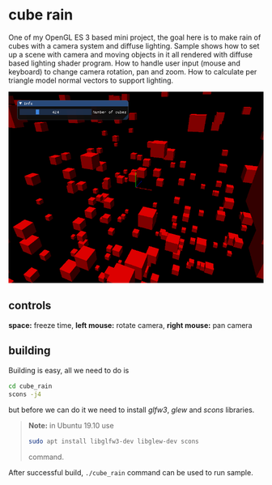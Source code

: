 # cube rain

One of my OpenGL ES 3 based mini project, the goal here is to make rain of cubes with a camera system and diffuse lighting. Sample shows how to set up a scene with camera and moving objects in it all rendered with diffuse based lighting shader program. How to handle user input (mouse and keyboard) to change camera rotation, pan and zoom. How to calculate per triangle model normal vectors to support lighting.

![cube rain screenshot](doc/cube_rain.png)



## controls

**space:** freeze time, **left mouse:** rotate camera, **right mouse:** pan camera

## building

Building is easy, all we need to do is

```sh
cd cube_rain
scons -j4
```

but before we can do it we need to install *glfw3*, *glew* and *scons* libraries.

> **Note:** in Ubuntu 19.10 use
>
> ```sh
> sudo apt install libglfw3-dev libglew-dev scons
> ```
>
> command.

After successful build, `./cube_rain` command can be used to run sample.  
